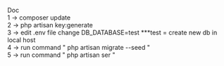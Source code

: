 Doc\
1 -> composer update\
2 -> php artisan key:generate \
3 -> edit .env file change DB_DATABASE=test    ***test = create new db in local host\
4 -> run command " php artisan migrate --seed "\
5 -> run command " php artisan ser "

